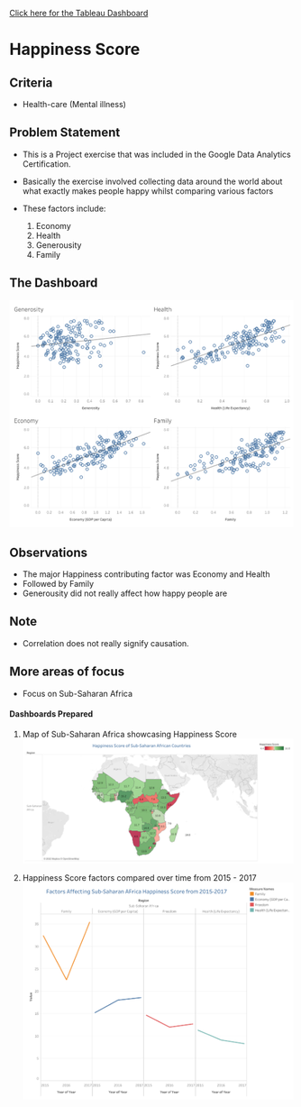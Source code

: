 [Click here for the Tableau Dashboard](https://public.tableau.com/app/profile/moses.gwaza/viz/MyWorldHappinessDemo2_16423831622180/Dashboard2)

# Happiness Score

## Criteria

- Health-care (Mental illness)

## Problem Statement

- This is a Project exercise that was included in the Google Data Analytics Certification.
- Basically the exercise involved collecting data around the world about what exactly makes people happy whilst comparing various factors
- These factors include:

  1. Economy
  2. Health
  3. Generousity
  4. Family
 
 ## The Dashboard
 ![alt img](https://github.com/M-Gwaza/Healthcare-Projects/blob/main/Projects/Happiness%20Score/Dashboard%202.png)
 
 ## Observations 
 
 -  The major Happiness contributing factor was Economy and Health
 -  Followed by Family
 -  Generousity did not really affect how happy people are


## Note

- Correlation does not really signify causation.

## More areas of focus

- Focus on Sub-Saharan Africa

#### Dashboards Prepared

1. Map of Sub-Saharan Africa showcasing Happiness Score
![alt img](https://github.com/M-Gwaza/Healthcare-Projects/blob/main/Projects/Happiness%20Score/Sub-Saharan%20Map%20Dashboard.png)

2. Happiness Score factors compared over time from 2015 - 2017
![alt img](https://github.com/M-Gwaza/Healthcare-Projects/blob/main/Projects/Happiness%20Score/Sub-Saharan%20Happiness%20Factors%20Dashboard.png)
